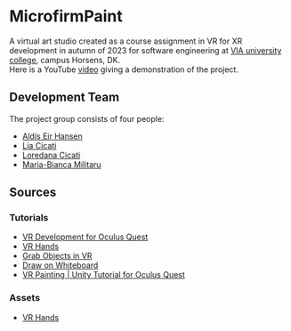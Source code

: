 # MicrofirmPaint
A virtual art studio created as a course assignment in VR for XR development in autumn of 2023 for software engineering at [VIA university college](https://via.dk), campus Horsens, DK.  
Here is a YouTube [video](https://youtu.be/L9hE09kW-aQ) giving a demonstration of the project.

## Development Team
The project group consists of four people:

- [Aldís Eir Hansen](https://github.com/AlleyCatRacer)
- [Lia Cicati](https://github.com/LiaCicati)
- [Loredana Cicati](https://github.com/LoredanaCicati)
- [Maria-Bianca Militaru](https://github.com/biancamilitaru)

## Sources

### Tutorials
- [VR Development for Oculus Quest](https://www.youtube.com/watch?v=MJjj-EzMVTc&list=PLi-PVxA9VifcdqzeQ1bkV_T5B-YuLKNII&index=11)
- [VR Hands](https://www.youtube.com/watch?v=ijcn-mIJL5s)
- [Grab Objects in VR](https://www.youtube.com/watch?v=FyhNnbZR28I)
- [Draw on Whiteboard](https://www.youtube.com/watch?v=sHE5ubsP-E8&t=1702s)
- [VR Painting | Unity Tutorial for Oculus Quest](https://www.youtube.com/watch?v=UyGSOju9aWw)


### Assets
- [VR Hands](https://drive.google.com/file/d/1SSq7lK0l7C-HCJVDeOFJX_-yeOXzOAwa/view)

